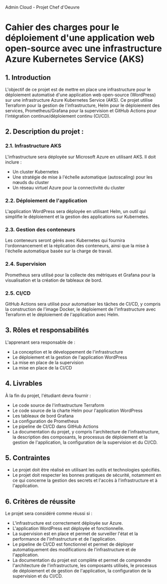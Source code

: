 Admin Cloud - Projet Chef d'Oeuvre
# Cahier des charges pour le déploiement d'une application web open-source avec une infrastructure Azure Kubernetes Service (AKS)

## 1. Introduction

L'objectif de ce projet est de mettre en place une infrastructure pour le déploiement automatisé d'une application web open-source (WordPress) sur une infrastructure Azure Kubernetes Service (AKS). Ce projet utilise Terraform pour la gestion de l'infrastructure, Helm pour le déploiement des services, Prometheus/Grafana pour la supervision et GitHub Actions pour l'intégration continue/déploiement continu (CI/CD).

## 2. Description du projet :

### 2.1. Infrastructure AKS

L'infrastructure sera déployée sur Microsoft Azure en utilisant AKS. Il doit inclure :

* Un cluster Kubernetes
* Une stratégie de mise à l'échelle automatique (autoscaling) pour les nœuds du cluster
* Un réseau virtuel Azure pour la connectivité du cluster

### 2.2. Déploiement de l'application

L'application WordPress sera déployée en utilisant Helm, un outil qui simplifie le déploiement et la gestion des applications sur Kubernetes.

### 2.3. Gestion des conteneurs

Les conteneurs seront gérés avec Kubernetes qui fournira l'ordonnancement et la réplication des conteneurs, ainsi que la mise à l'échelle automatique basée sur la charge de travail.

### 2.4. Supervision

Prometheus sera utilisé pour la collecte des métriques et Grafana pour la visualisation et la création de tableaux de bord.

### 2.5. CI/CD

GitHub Actions sera utilisé pour automatiser les tâches de CI/CD, y compris la construction de l'image Docker, le déploiement de l'infrastructure avec Terraform et le déploiement de l'application avec Helm.

## 3. Rôles et responsabilités

L'apprenant sera responsable de :

* La conception et le développement de l'infrastructure
* Le déploiement et la gestion de l'application WordPress
* La mise en place de la supervision
* La mise en place de la CI/CD

## 4. Livrables

À la fin du projet, l'étudiant devra fournir :

* Le code source de l'infrastructure Terraform
* Le code source de la charte Helm pour l'application WordPress
* Les tableaux de bord Grafana
* La configuration de Prometheus
* Le pipeline de CI/CD dans GitHub Actions
* La documentation du projet, y compris l'architecture de l'infrastructure, la description des composants, le processus de déploiement et la gestion de l'application, la configuration de la supervision et du CI/CD.

## 5. Contraintes

*  Le projet doit être réalisé en utilisant les outils et technologies spécifiés.
*  Le projet doit respecter les bonnes pratiques de sécurité, notamment en ce qui concerne la gestion des secrets et l'accès à l'infrastructure et à l'application.

## 6. Critères de réussite

Le projet sera considéré comme réussi si :

* L'infrastructure est correctement déployée sur Azure.
* L'application WordPress est déployée et fonctionnelle.
* La supervision est en place et permet de surveiller l'état et la performance de l'infrastructure et de l'application.
* Le pipeline de CI/CD est fonctionnel et permet de déployer automatiquement des modifications de l'infrastructure et de l'application.
* La documentation du projet est complète et permet de comprendre l'architecture de l'infrastructure, les composants utilisés, le processus de déploiement et de gestion de l'application, la configuration de la supervision et du CI/CD.
